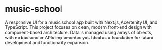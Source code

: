 # music-school
A responsive UI for a music school app built with Next.js, Acertenity UI, and TypeScript. This project focuses on clean, modern front-end design with component-based architecture. Data is managed using arrays of objects, with no backend or APIs implemented yet. Ideal as a foundation for future development and functionality expansion.
